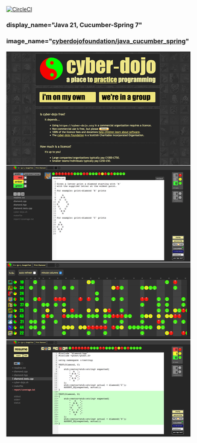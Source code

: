 [![CircleCI](https://circleci.com/gh/cyber-dojo-start-points/java-cucumberspring.svg?style=svg)](https://circleci.com/gh/cyber-dojo-start-points/java-cucumberspring)

### display_name="Java 21, Cucumber-Spring 7"
### image_name="[cyberdojofoundation/java_cucumber_spring](https://hub.docker.com/repository/docker/cyberdojofoundation/java_cucumber_spring)"

![cyber-dojo.org home page](https://github.com/cyber-dojo/cyber-dojo/blob/master/shared/home_page_snapshot.png)
